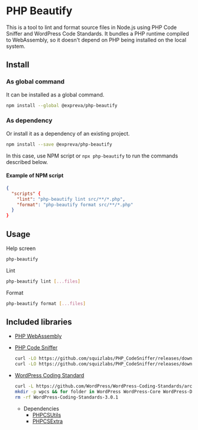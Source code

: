 # PHP Beautify

This is a tool to lint and format source files in Node.js using PHP Code Sniffer and WordPress Code Standards. It bundles a PHP runtime compiled to WebAssembly, so it doesn't depend on PHP being installed on the local system.

## Install

### As global command

It can be installed as a global command.

```sh
npm install --global @expreva/php-beautify
```

### As dependency

Or install it as a dependency of an existing project.

```sh
npm install --save @expreva/php-beautify
```

In this case, use NPM script or `npx php-beautify` to run the commands described below.

#### Example of NPM script

```json
{
  "scripts" {
    "lint": "php-beautify lint src/**/*.php",
    "format": "php-beautify format src/**/*.php"
  }
}
```

## Usage

Help screen

```sh
php-beautify
```

Lint

```sh
php-beautify lint [...files]
```

Format

```sh
php-beautify format [...files]
```


## Included libraries

- [PHP WebAssembly](https://github.com/WordPress/wordpress-playground/tree/trunk/packages/php-wasm/node)

- [PHP Code Sniffer](https://github.com/squizlabs/PHP_CodeSniffer)

  ```sh
  curl -LO https://github.com/squizlabs/PHP_CodeSniffer/releases/download/3.7.2/phpcbf.phar
  curl -LO https://github.com/squizlabs/PHP_CodeSniffer/releases/download/3.7.2/phpcs.phar
  ```

- [WordPress Coding Standard](https://github.com/WordPress/WordPress-Coding-Standards)

  ```sh
  curl -L https://github.com/WordPress/WordPress-Coding-Standards/archive/refs/tags/3.0.1.tar.gz | tar zx
  mkdir -p wpcs && for folder in WordPress WordPress-Core WordPress-Docs WordPress-Extra; do cp -r WordPress-Coding-Standards-3.0.1/"$folder" wpcs/"$folder"; done
  rm -rf WordPress-Coding-Standards-3.0.1
  ```

  - Dependencies
    - [PHPCSUtils](https://github.com/PHPCSStandards/PHPCSUtils)
    - [PHPCSExtra](https://github.com/PHPCSStandards/PHPCSExtra)
